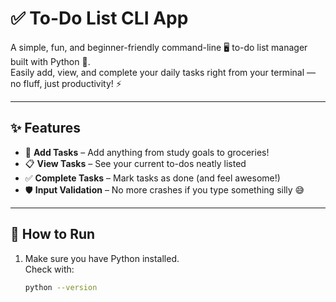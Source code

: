 # ✅ To-Do List CLI App

A simple, fun, and beginner-friendly command-line 🖥️ to-do list manager built with Python 🐍.  
Easily add, view, and complete your daily tasks right from your terminal — no fluff, just productivity! ⚡

---

## ✨ Features

- 📝 **Add Tasks** – Add anything from study goals to groceries!
- 📋 **View Tasks** – See your current to-dos neatly listed
- ✅ **Complete Tasks** – Mark tasks as done (and feel awesome!)
- 🛡️ **Input Validation** – No more crashes if you type something silly 😅

---

## 🚀 How to Run

1. Make sure you have Python installed.  
   Check with:
   ```bash
   python --version
